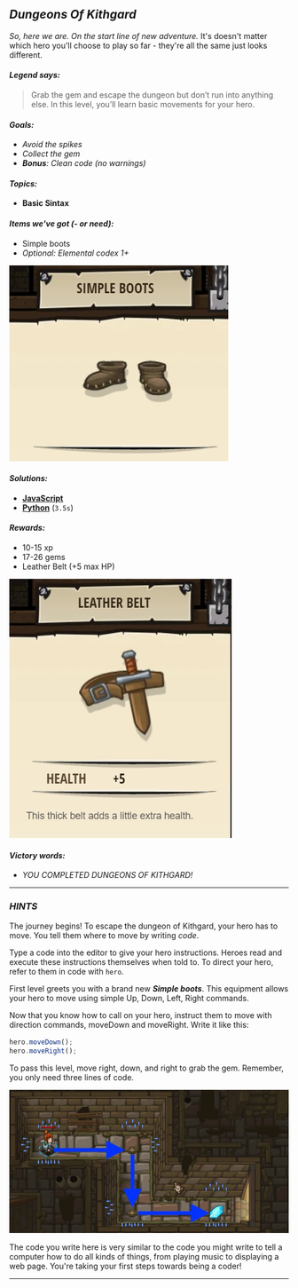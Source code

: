 ## _Dungeons Of Kithgard_

_So, here we are. On the start line of new adventure._ It's doesn't matter which hero you'll choose to play so far - they're all the same just looks different.

#### _Legend says:_
> Grab the gem and escape the dungeon but don’t run into anything else.
In this level, you’ll learn basic movements for your hero.

#### _Goals:_
+ _Avoid the spikes_
+ _Collect the gem_
+ _**Bonus**: Clean code (no warnings)_

#### _Topics:_
+ **Basic Sintax**

#### _Items we've got (- or need):_
+ Simple boots
+ _Optional: Elemental codex 1+_

![](img/simple-boots.jpg) 

#### _Solutions:_
+ **[JavaScript](dungeonsOfKithgard.js)**
+ **[Python](dungeons_of_kithgard.py)** (`3.5s`)

#### _Rewards:_
+ 10-15 xp
+ 17-26 gems
+ Leather Belt (+5 max HP)

![](img/leather-belt.jpg)

#### _Victory words:_
+ _YOU COMPLETED DUNGEONS OF KITHGARD!_

___

### _HINTS_

The journey begins! To escape the dungeon of Kithgard, your hero has to move. You tell them where to move by writing _code_. 

Type a code into the editor to give your hero instructions. Heroes read and execute these instructions themselves when told to. To direct your hero, refer to them in code with `hero`.

First level greets you with a brand new **_Simple boots_**. This equipment allows your hero to move using simple Up, Down, Left, Right commands.

Now that you know how to call on your hero, instruct them to move with direction commands, moveDown and moveRight. Write it like this:
```javascript
hero.moveDown();
hero.moveRight();
```
To pass this level, move right, down, and right to grab the gem. Remember, you only need three lines of code.

![](img/dungeons-of-kithgard.jpeg)

The code you write here is very similar to the code you might write to tell a computer how to do all kinds of things, from playing music to displaying a web page. You're taking your first steps towards being a coder!

___
